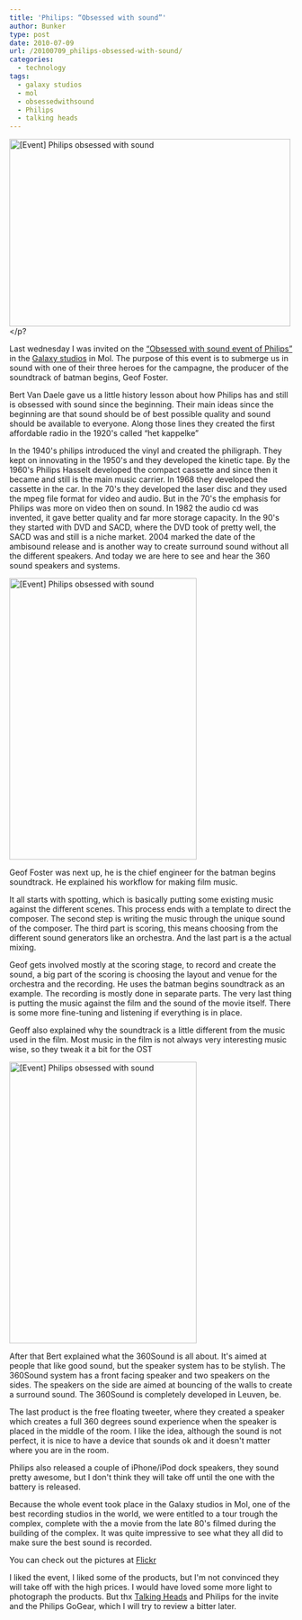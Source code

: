 ```yaml
---
title: 'Philips: “Obsessed with sound”'
author: Bunker
type: post
date: 2010-07-09
url: /20100709_philips-obsessed-with-sound/
categories:
  - technology
tags:
  - galaxy studios
  - mol
  - obsessedwithsound
  - Philips
  - talking heads
---
```

[<img src="http://farm5.static.flickr.com/4138/4775216821_0e4af4b7ff.jpg" width="500" height="333" alt="[Event] Philips obsessed with sound" />][1]</p?

Last wednesday I was invited on the <a href="http://www.sound.philips.com/" title="Obsessed with sound" rel="none">&#8220;Obsessed with sound event of Philips&#8221;</a> in the <a href="http://www.galaxystudios.com/" rel="none" Title="Galaxy studios mol">Galaxy studios</a> in Mol. The purpose of this event is to submerge us in sound with one of their three heroes for the campagne, the producer of the soundtrack of batman begins, Geof Foster.

Bert Van Daele gave us a little history lesson about how Philips has and still is obsessed with sound since the beginning. Their main ideas since the beginning are that sound should be of best possible quality and sound should be available to everyone. Along those lines they created the first affordable radio in the 1920's called &#8220;het kappelke&#8221;

In the 1940's philips introduced the vinyl and created the philigraph. They kept on innovating in the 1950's and they developed the kinetic tape. By the 1960's Philips Hasselt developed the compact cassette and since then it became and still is the main music carrier. In 1968 they developed the cassette in the car. In the 70's they developed the laser disc and they used the mpeg file format for video and audio. But in the 70's the emphasis for Philips was more on video then on sound. In 1982 the audio cd was invented, it gave better quality and far more storage capacity. In the 90's they started with DVD and SACD, where the DVD took of pretty well, the SACD was and still is a niche market. 2004 marked the date of the ambisound release and is another way to create surround sound without all the different speakers. And today we are here to see and hear the 360 sound speakers and systems.

[<img src="http://farm5.static.flickr.com/4099/4775870044_5217ae4e09.jpg" width="333" height="500" alt="[Event] Philips obsessed with sound" />][2]

Geof Foster was next up, he is the chief engineer for the batman begins soundtrack. He explained his workflow for making film music.

It all starts with spotting, which is basically putting some existing music against the different scenes. This process ends with a template to direct the composer. The second step is writing the music through the unique sound of the composer. The third part is scoring, this means choosing from the different sound generators like an orchestra. And the last part is a the actual mixing.

Geof gets involved mostly at the scoring stage, to record and create the sound, a big part of the scoring is choosing the layout and venue for the orchestra and the recording. He uses the batman begins soundtrack as an example. The recording is mostly done in separate parts. The very last thing is putting the music against the film and the sound of the movie itself. There is some more fine-tuning and listening if everything is in place.

Geoff also explained why the soundtrack is a little different from the music used in the film. Most music in the film is not always very interesting music wise, so they tweak it a bit for the OST

[<img src="http://farm5.static.flickr.com/4080/4775212393_df6b244aaa.jpg" width="333" height="500" alt="[Event] Philips obsessed with sound" />][3]

After that Bert explained what the 360Sound is all about. It's aimed at people that like good sound, but the speaker system has to be stylish. The 360Sound system has a front facing speaker and two speakers on the sides. The speakers on the side are aimed at bouncing of the walls to create a surround sound. The 360Sound is completely developed in Leuven, be.

The last product is the free floating tweeter, where they created a speaker which creates a full 360 degrees sound experience when the speaker is placed in the middle of the room. I like the idea, although the sound is not perfect, it is nice to have a device that sounds ok and it doesn't matter where you are in the room.

Philips also released a couple of iPhone/iPod dock speakers, they sound pretty awesome, but I don't think they will take off until the one with the battery is released.

Because the whole event took place in the Galaxy studios in Mol, one of the best recording studios in the world, we were entitled to a tour trough the complex, complete with the a movie from the late 80's filmed during the building of the complex. It was quite impressive to see what they all did to make sure the best sound is recorded.

You can check out the pictures at <a href="http://www.flickr.com/photos/loneblackrider/sets/72157624333488195/" title="Philips obsessed with sound set at flickr" rel="me">Flickr</a>

I liked the event, I liked some of the products, but I'm not convinced they will take off with the high prices. I would have loved some more light to photograph the products. But thx [Talking Heads][4] and Philips for the invite and the Philips GoGear, which I will try to review a bitter later.

 [1]: http://www.flickr.com/photos/loneblackrider/4775216821/ "[Event] Philips obsessed with sound by PitsLamp photography, on Flickr"
 [2]: http://www.flickr.com/photos/loneblackrider/4775870044/ "[Event] Philips obsessed with sound by PitsLamp photography, on Flickr"
 [3]: http://www.flickr.com/photos/loneblackrider/4775212393/ "[Event] Philips obsessed with sound by PitsLamp photography, on Flickr"
 [4]: http://www.talkingheads.be